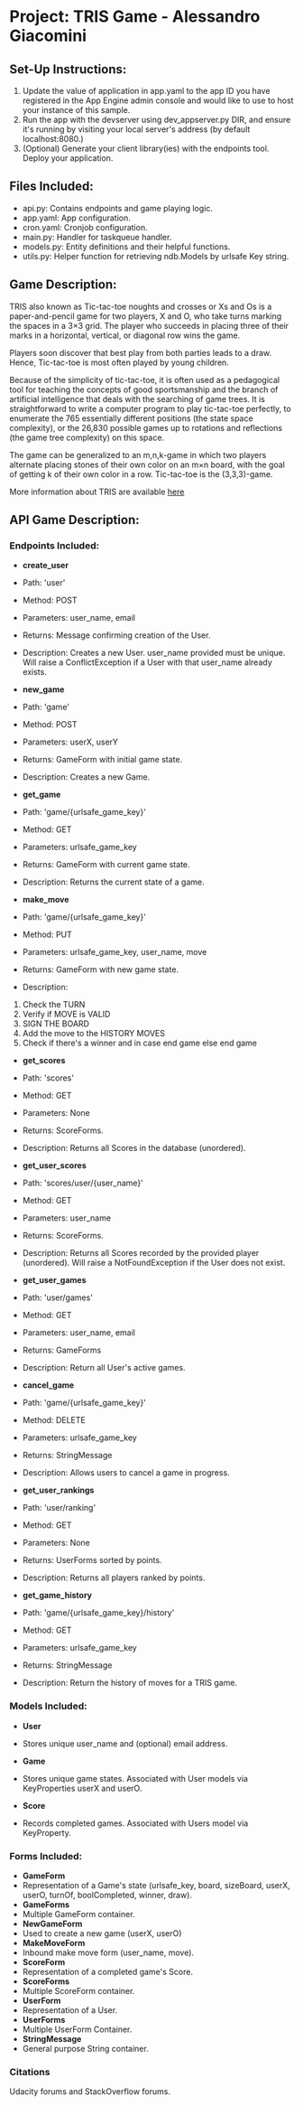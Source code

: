 # Project: TRIS Game - Alessandro Giacomini

## Set-Up Instructions:
1.  Update the value of application in app.yaml to the app ID you have registered
in the App Engine admin console and would like to use to host your instance of this sample.
1.  Run the app with the devserver using dev_appserver.py DIR, and ensure it's
running by visiting your local server's address (by default localhost:8080.)
1.  (Optional) Generate your client library(ies) with the endpoints tool.
Deploy your application.

## Files Included:
- api.py: Contains endpoints and game playing logic.
- app.yaml: App configuration.
- cron.yaml: Cronjob configuration.
- main.py: Handler for taskqueue handler.
- models.py: Entity definitions and their helpful functions.
- utils.py: Helper function for retrieving ndb.Models by urlsafe Key string.

## Game Description:
TRIS also known as Tic-tac-toe noughts and crosses or Xs and Os is a paper-and-pencil game for two players, X and O, who take turns marking the spaces in a 3×3 grid. The player who succeeds in placing three of their marks in a horizontal, vertical, or diagonal row wins the game.

Players soon discover that best play from both parties leads to a draw. Hence, Tic-tac-toe is most often played by young children.

Because of the simplicity of tic-tac-toe, it is often used as a pedagogical tool for teaching the concepts of good sportsmanship and the branch of artificial intelligence that deals with the searching of game trees. It is straightforward to write a computer program to play tic-tac-toe perfectly, to enumerate the 765 essentially different positions (the state space complexity), or the 26,830 possible games up to rotations and reflections (the game tree complexity) on this space.

The game can be generalized to an m,n,k-game in which two players alternate placing stones of their own color on an m×n board, with the goal of getting k of their own color in a row. Tic-tac-toe is the (3,3,3)-game.

More information about TRIS are available [here](https://en.wikipedia.org/wiki/Tic-tac-toe)

## API Game Description:

### Endpoints Included:
- **create_user**
- Path: 'user'
- Method: POST
- Parameters: user_name, email
- Returns: Message confirming creation of the User.
- Description: Creates a new User. user_name provided must be unique. Will raise a ConflictException if a User with that user_name already exists.

- **new_game**
- Path: 'game'
- Method: POST
- Parameters: userX, userY
- Returns: GameForm with initial game state.
- Description: Creates a new Game.

- **get_game**
- Path: 'game/{urlsafe_game_key}'
- Method: GET
- Parameters: urlsafe_game_key
- Returns: GameForm with current game state.
- Description: Returns the current state of a game.

- **make_move**
- Path: 'game/{urlsafe_game_key}'
- Method: PUT
- Parameters: urlsafe_game_key, user_name, move
- Returns: GameForm with new game state.
- Description: 
1. Check the TURN
2. Verify if MOVE is VALID
3. SIGN THE BOARD
4. Add the move to the HISTORY MOVES
5. Check if there's a winner and in case end game else end game

- **get_scores**
- Path: 'scores'
- Method: GET
- Parameters: None
- Returns: ScoreForms.
- Description: Returns all Scores in the database (unordered).

- **get_user_scores**
- Path: 'scores/user/{user_name}'
- Method: GET
- Parameters: user_name
- Returns: ScoreForms.
- Description: Returns all Scores recorded by the provided player (unordered).
Will raise a NotFoundException if the User does not exist.

- **get_user_games**
- Path: 'user/games'
- Method: GET
- Parameters: user_name, email
- Returns: GameForms
- Description: Return all User's active games.

- **cancel_game**
- Path: 'game/{urlsafe_game_key}'
- Method: DELETE
- Parameters: urlsafe_game_key
- Returns: StringMessage
- Description: Allows users to cancel a game in progress.

- **get_user_rankings**
- Path: 'user/ranking'
- Method: GET
- Parameters: None
- Returns: UserForms sorted by points.
- Description: Returns all players ranked by points.

- **get_game_history**
- Path: 'game/{urlsafe_game_key}/history'
- Method: GET
- Parameters: urlsafe_game_key
- Returns: StringMessage
- Description: Return the history of moves for a TRIS game.

### Models Included:
- **User**
- Stores unique user_name and (optional) email address.

- **Game**
- Stores unique game states. Associated with User models via KeyProperties
userX and userO.

- **Score**
- Records completed games. Associated with Users model via KeyProperty.

### Forms Included:
- **GameForm**
- Representation of a Game's state (urlsafe_key, board, sizeBoard,
userX, userO, turnOf, boolCompleted, winner, draw).
- **GameForms**
- Multiple GameForm container.
- **NewGameForm**
- Used to create a new game (userX, userO)
- **MakeMoveForm**
- Inbound make move form (user_name, move).
- **ScoreForm**
- Representation of a completed game's Score.
- **ScoreForms**
- Multiple ScoreForm container.
- **UserForm**
- Representation of a User.
- **UserForms**
- Multiple UserForm Container.
- **StringMessage**
- General purpose String container.

### Citations
Udacity forums and StackOverflow forums.
